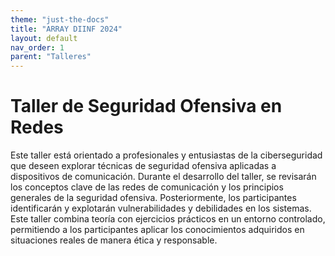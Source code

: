 ```yaml
---
theme: "just-the-docs"
title: "ARRAY DIINF 2024"
layout: default
nav_order: 1
parent: "Talleres"
---
```

# **Taller de Seguridad Ofensiva en Redes**
Este taller está orientado a profesionales y entusiastas de la ciberseguridad que deseen explorar técnicas de seguridad ofensiva aplicadas a dispositivos de comunicación. Durante el desarrollo del taller, se revisarán los conceptos clave de las redes de comunicación y los principios generales de la seguridad ofensiva. Posteriormente, los participantes identificarán y explotarán vulnerabilidades y debilidades en los sistemas. Este taller combina teoría con ejercicios prácticos en un entorno controlado, permitiendo a los participantes aplicar los conocimientos adquiridos en situaciones reales de manera ética y responsable.
